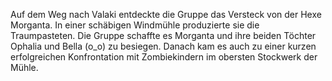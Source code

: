 Auf dem Weg nach Valaki entdeckte die Gruppe das Versteck von der Hexe Morganta. In einer schäbigen Windmühle produzierte sie die Traumpasteten. Die Gruppe schaffte es Morganta und ihre beiden Töchter Ophalia und Bella (o_o) zu besiegen. Danach kam es auch zu einer kurzen erfolgreichen Konfrontation mit Zombiekindern im obersten Stockwerk der Mühle.